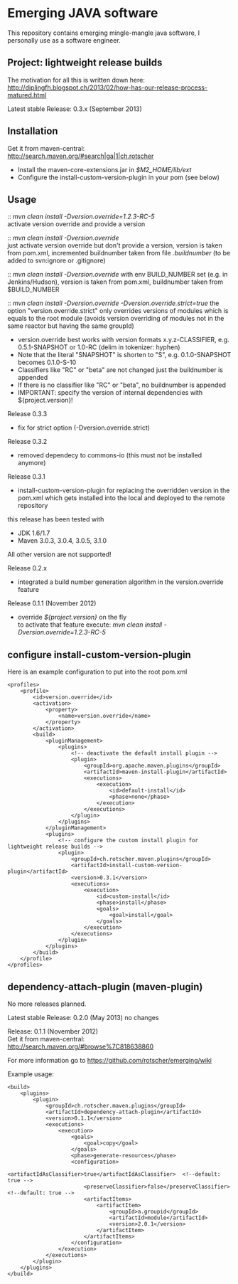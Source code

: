 Emerging JAVA software
======================

This repository contains emerging mingle-mangle java software, I personally use as a software engineer.

Project: lightweight release builds
-----------------------------------

The motivation for all this is written down here: http://diplingfh.blogspot.ch/2013/02/how-has-our-release-process-matured.html

Latest stable Release: 0.3.x (September 2013)  

Installation
------------
Get it from maven-central: http://search.maven.org/#search|ga|1|ch.rotscher

- Install the maven-core-extensions.jar in _$M2_HOME/lib/ext_
- Configure the install-custom-version-plugin in your pom (see below)

Usage
-----

  :: _mvn clean install -Dversion.override=1.2.3-RC-5_                    
         activate version override and provide a version
          
  :: _mvn clean install -Dversion.override_                               
         just activate version override but don't provide a version, version is taken from pom.xml, incremented buildnumber taken from file _.buildnumber_
         (to be added to svn:ignore or .gitignore)
         
  :: _mvn clean install -Dversion.override_ 
         with env BUILD_NUMBER set (e.g. in Jenkins/Hudson), version is taken from pom.xml, buildnumber taken from $BUILD_NUMBER

  :: _mvn clean install -Dversion.override -Dversion.override.strict=true_ 
         the option "version.override.strict" only overrides versions of modules which is equals to the root module (avoids version overriding of modules not in the same reactor but having the same groupId)
  
  * version.override best works with version formats x.y.z-CLASSIFIER, e.g. 0.5.1-SNAPSHOT or 1.0-RC (delim in tokenizer: hyphen)       
  * Note that the literal "SNAPSHOT" is shorten to "S", e.g. 0.1.0-SNAPSHOT becomes 0.1.0-S-10
  * Classifiers like "RC" or "beta" are not changed just the buildnumber is appended
  * If there is no classifier like "RC" or "beta", no buildnumber is appended
  * IMPORTANT: specify the version of internal dependencies with ${project.version}!


Release 0.3.3
- fix for strict option (-Dversion.override.strict)

Release 0.3.2
- removed dependecy to commons-io (this must not be installed anymore)

Release 0.3.1  
- install-custom-version-plugin for replacing the overridden version in the pom.xml which gets installed  into the local and deployed to the remote repository

this release has been tested with  
- JDK 1.6/1.7
- Maven 3.0.3, 3.0.4, 3.0.5, 3.1.0

All other version are not supported!

Release 0.2.x  
- integrated a build number generation algorithm in the version.override feature

Release 0.1.1 (November 2012)

* override _${project.version}_ on the fly  
    to activate that feature execute: _mvn clean install -Dversion.override=1.2.3-RC-5_


configure install-custom-version-plugin
---------------------------------------
Here is an example configuration to put into the root pom.xml

    <profiles>
        <profile>
            <id>version.override</id>
            <activation>
                <property>
                    <name>version.override</name>
                </property>
            </activation>
            <build>
                <pluginManagement>
                    <plugins>
                        <!-- deactivate the default install plugin -->
                        <plugin>
                            <groupId>org.apache.maven.plugins</groupId>
                            <artifactId>maven-install-plugin</artifactId>
                            <executions>
                                <execution>
                                    <id>default-install</id>
                                    <phase>none</phase>
                                </execution>
                            </executions>
                        </plugin>
                    </plugins>
                </pluginManagement>
                <plugins>
                    <!-- configure the custom install plugin for lightweight release builds -->
                    <plugin>
                        <groupId>ch.rotscher.maven.plugins</groupId>
                        <artifactId>install-custom-version-plugin</artifactId>
                        <version>0.3.1</version>
                        <executions>
                            <execution>
                                <id>custom-install</id>
                                <phase>install</phase>
                                <goals>
                                    <goal>install</goal>
                                </goals>
                            </execution>
                        </executions>
                    </plugin>
                </plugins>
            </build>
        </profile>
    </profiles>

dependency-attach-plugin (maven-plugin)
---------------------------------------

No more releases planned.

Latest stable Release: 0.2.0 (May 2013)
no changes

Release: 0.1.1 (November 2012)  
Get it from maven-central: http://search.maven.org/#browse%7C818638860

For more information go to https://github.com/rotscher/emerging/wiki

Example usage:

    <build>
        <plugins>
            <plugin>
                <groupId>ch.rotscher.maven.plugins</groupId>
                <artifactId>dependency-attach-plugin</artifactId>
                <version>0.1.1</version>
                <executions>
                    <execution>
                        <goals>
                            <goal>copy</goal>
                        </goals>
                        <phase>generate-resources</phase>
                        <configuration>
                            <artifactIdAsClassifier>true</artifactIdAsClassifier>  <!--default: true -->
                            <preserveClassifier>false</preserveClassifier>         <!--default: true -->
                            <artifactItems>
                                <artifactItem>
                                    <groupId>a.groupid</groupId>
                                    <artifactId>module</artifactId>
                                    <version>2.0.1</version>
                                </artifactItem>
                            </artifactItems>
                        </configuration>
                    </execution>
                </executions>
            </plugin>
        </plugins>
    </build>
